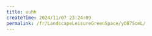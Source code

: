 ```yaml
---
title: uuhh
createTime: 2024/11/07 23:24:09
permalink: /fr/LandscapeLeisureGreenSpace/yO87SomL/
---
```

